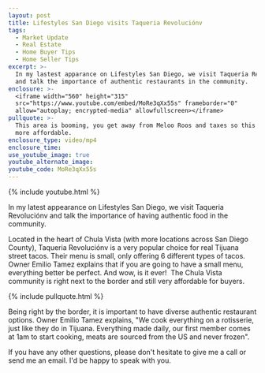 ```yaml
---
layout: post
title: Lifestyles San Diego visits Taqueria Revoluciónv
tags:
  - Market Update
  - Real Estate
  - Home Buyer Tips
  - Home Seller Tips
excerpt: >-
  In my lastest apparance on Lifestyles San Diego, we visit Taqueria Revoluciónv
  and talk the importance of authentic restaurants in the community.
enclosure: >-
  <iframe width="560" height="315"
  src="https://www.youtube.com/embed/MoRe3qXx55s" frameborder="0"
  allow="autoplay; encrypted-media" allowfullscreen></iframe>
pullquote: >-
  This area is booming, you get away from Meloo Roos and taxes so this area is
  more affordable.
enclosure_type: video/mp4
enclosure_time:
use_youtube_image: true
youtube_alternate_image:
youtube_code: MoRe3qXx55s
---
```


{% include youtube.html %}

In my latest appearance on Lifestyles San Diego, we visit Taqueria Revoluci&oacute;nv and talk the importance of having authentic food in the community.

Located in the heart of Chula Vista (with more locations across San Diego County), Taqueria Revoluci&oacute;nv is a very popular choice for real Tijuana street tacos. Their menu is small, only offering 6 different types of tacos. Owner Emilio Tamez explains that if you are going to have a small menu, everything better be perfect. And wow, is it ever! &nbsp;The Chula Vista community is right next to the border and still very affordable for buyers.

{% include pullquote.html %}

Being right by the border, it is important to have diverse authentic restaurant options. Owner Emilio Tamez explains, "We cook everything on a rotisserie, just like they do in Tijuana. Everything made daily, our first member comes at 1am to start cooking, meats are sourced from the US and never frozen".&nbsp;

If you have any other questions, please don't hesitate to give me a call or send me an email. I'd be happy to speak with you.